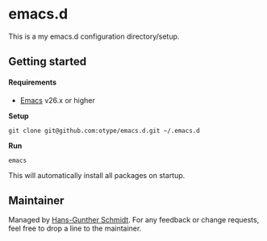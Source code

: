 # emacs.d

This is a my emacs.d configuration directory/setup.

## Getting started

#### Requirements

- [Emacs](https://www.gnu.org/software/emacs/) v26.x or higher


**Setup**

    git clone git@github.com:otype/emacs.d.git ~/.emacs.d

**Run**

    emacs

This will automatically install all packages on startup.

## Maintainer

Managed by [Hans-Gunther Schmidt](mailto:hans@otype.de). For any feedback or change requests, feel free to drop a line to the maintainer.
